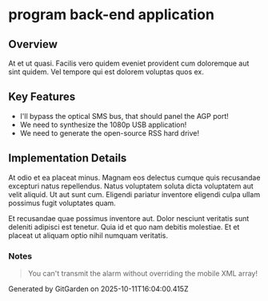 # program back-end application

## Overview
At et ut quasi. Facilis vero quidem eveniet provident cum doloremque aut sint quidem. Vel tempore qui est dolorem voluptas quos ex.

## Key Features
- I'll bypass the optical SMS bus, that should panel the AGP port!
- We need to synthesize the 1080p USB application!
- We need to generate the open-source RSS hard drive!

## Implementation Details
At odio et ea placeat minus. Magnam eos delectus cumque quis recusandae excepturi natus repellendus. Natus voluptatem soluta dicta voluptatem aut velit aliquid. Ut aut sunt cum. Eligendi pariatur inventore eligendi culpa ullam possimus fugit voluptates quam.
 Et recusandae quae possimus inventore aut. Dolor nesciunt veritatis sunt deleniti adipisci est tenetur. Quia id et quo nam debitis molestiae. Et et placeat ut aliquam optio nihil numquam veritatis.

### Notes
> You can't transmit the alarm without overriding the mobile XML array!

Generated by GitGarden on 2025-10-11T16:04:00.415Z